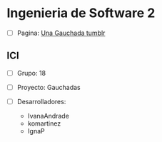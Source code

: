 # Ingenieria de Software 2

- [ ] Pagina: [Una Gauchada tumblr](https://unagauchada.tumblr.com/)

## ICI

- [ ] Grupo: 18

- [ ] Proyecto: Gauchadas

- [ ] Desarrolladores:
  - IvanaAndrade
  - komartinez
  - IgnaP
